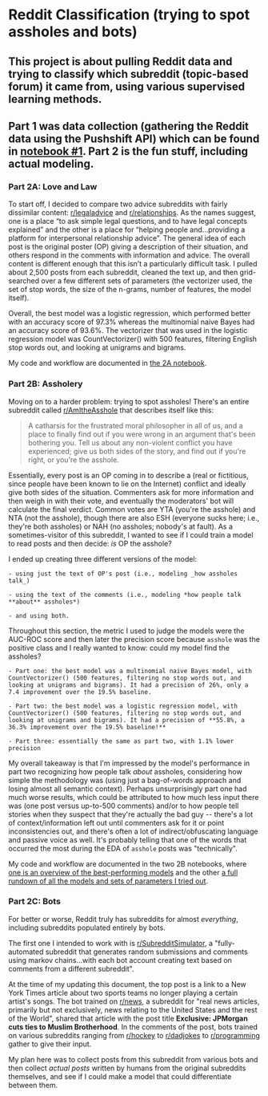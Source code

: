 # Reddit Classification (trying to spot assholes and bots)

## This project is about pulling Reddit data and trying to classify which subreddit (topic-based forum) it came from, using various supervised learning methods.

## Part 1 was data collection (gathering the Reddit data using the Pushshift API) which can be found in [notebook #1](./1.%20Collecting%20Reddit%20Posts.ipynb). Part 2 is the fun stuff, including actual modeling.

### Part 2A: Love and Law

To start off, I decided to compare two advice subreddits with fairly dissimilar content: [r/legaladvice](https://www.reddit.com/r/legaladvice) and [r/relationships](https://www.reddit.com/r/relationships). As the names suggest, one is a place “to ask simple legal questions, and to have legal concepts explained” and the other is a place for “helping people and…providing a platform for interpersonal relationship advice”. The general idea of each post is the original poster (OP) giving a description of their situation, and others respond in the comments with information and advice. The overall content is different enough that this isn’t a particularly difficult task. I pulled about 2,500 posts from each subreddit, cleaned the text up, and then grid-searched over a few different sets of parameters (the vectorizer used, the set of stop words, the size of the n-grams, number of features, the model itself).

Overall, the best model was a logistic regression, which performed better with an accuracy score of 97.3% whereas the multinomial naive Bayes had an accuracy score of 93.6%. The vectorizer that was used in the logistic regression model was CountVectorizer() with 500 features, filtering English stop words out, and looking at unigrams and bigrams.

My code and workflow are documented in [the 2A notebook](./2A.%20Classification%20-%20Love%20and%20Law.ipynb).

### Part 2B: Assholery

Moving on to a harder problem: trying to spot assholes! There's an entire subreddit called [r/AmItheAsshole](https://www.reddit.com/r/AmItheAsshole) that describes itself like this:

> A catharsis for the frustrated moral philosopher in all of us, and a place to finally find out if you were wrong in an argument that's been bothering you. Tell us about any non-violent conflict you have experienced; give us both sides of the story, and find out if you're right, or you're the asshole.

Essentially, every post is an OP coming in to describe a (real or fictitious, since people have been known to lie on the Internet) conflict and ideally give both sides of the situation. Commenters ask for more information and then weigh in with their vote, and eventually the moderators' bot will calculate the final verdict. Common votes are YTA (you're the asshole) and NTA (not the asshole), though there are also ESH (everyone sucks here; i.e., they're both assholes) or NAH (no assholes; nobody's at fault). As a sometimes-visitor of this subreddit, I wanted to see if I could train a model to read posts and then decide: *is* OP the asshole?

I ended up creating three different versions of the model:

    - using just the text of OP's post (i.e., modeling _how assholes talk_)
    
    - using the text of the comments (i.e., modeling *how people talk **about** assholes*)
    
    - and using both.

Throughout this section, the metric I used to judge the models were the AUC-ROC score and then later the precision score because `asshole` was the positive class and I really wanted to know: could my model find the assholes?

    - Part one: the best model was a multinomial naive Bayes model, with CountVectorizer() (500 features, filtering no stop words out, and looking at unigrams and bigrams). It had a precision of 26%, only a 7.4 improvement over †he 19.5% baseline.
    
    - Part two: the best model was a logistic regression model, with CountVectorizer() (500 features, filtering no stop words out, and looking at unigrams and bigrams). It had a precision of **55.8%, a 36.3% improvement over †he 19.5% baseline!**
    
    - Part three: essentially the same as part two, with 1.1% lower precision

My overall takeaway is that I'm impressed by the model's performance in part two recognizing how people talk *about* assholes, considering how simple the methodology was (using just a bag-of-words approach and losing almost all semantic context). Perhaps unsurprisingly part one had much worse results, which could be attributed to how much less input there was (one post versus up-to-500 comments) and/or to how people tell stories when they suspect that they're actually the bad guy -- there's a lot of context/information left out until commenters ask for it or point inconsistencies out, and there's often a lot of indirect/obfuscating language and passive voice as well. It's probably telling that one of the words that occurred the most during the EDA of `asshole` posts was "technically".

My code and workflow are documented in the two 2B notebooks, where [one is an overview of the best-performing models](./2B-Updated.%20Classification%20-%20Assholery%20(BEST).ipynb) and the other [a full rundown of all the models and sets of parameters I tried out](./2B-Updated.%20Classification%20-%20Assholery%20(FULL).ipynb).


### Part 2C: Bots

For better or worse, Reddit truly has subreddits for almost *everything*, including subreddits populated entirely by bots.

The first one I intended to work with is [r/SubredditSimulator](https://www.reddit.com/r/SubredditSimulator/), a "fully-automated subreddit that generates random submissions and comments using markov chains...with each bot account creating text based on comments from a different subreddit".

At the time of my updating this document, the top post is a link to a New York Times article about two sports teams no longer playing a certain artist's songs. The bot trained on [r/news](https://www.reddit.com/r/news), a subreddit for "real news articles, primarily but not exclusively, news relating to the United States and the rest of the World", shared that article with the post title **Exclusive: JPMorgan cuts ties to Muslim Brotherhood**. In the comments of the post, bots trained on various subreddits ranging from [r/hockey](https://www.reddit.com/r/hockey) to [r/dadjokes](https://www.reddit.com/r/dadjokes) to [r/programming](https://www.reddit.com/r/programming) gather to give their input.

My plan here was to collect posts from this subreddit from various bots and then collect *actual posts* written by humans from the original subreddits themselves, and see if I could make a model that could differentiate between them.
